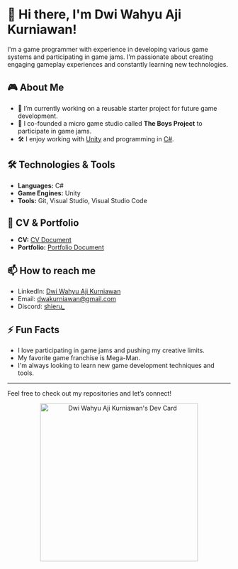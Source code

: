 # 👋 Hi there, I'm Dwi Wahyu Aji Kurniawan!

I'm a game programmer with experience in developing various game systems and participating in game jams. I’m passionate about creating engaging gameplay experiences and constantly learning new technologies. 

## 🎮 About Me
- 🌱 I’m currently working on a reusable starter project for future game development.<!-- - 💼 I previously worked as a programmer at ... -->
- 🎨 I co-founded a micro game studio called **The Boys Project** to participate in game jams.
- 🛠️ I enjoy working with [Unity](https://unity.com) and programming in [C#](https://docs.microsoft.com/en-us/dotnet/csharp/).

## 🛠️ Technologies & Tools
- **Languages:** C#
- **Game Engines:** Unity
- **Tools:** Git, Visual Studio, Visual Studio Code

<!--
## 🌟 Projects
- [Stealth Game](#) - An upcoming stealth game -->

## 📄 CV & Portfolio
- **CV:** [CV Document](https://drive.google.com/file/d/1PhhjoOao0dX3V8GTojy4vEm34W7O0_n7/view?usp=sharing)
- **Portfolio:** [Portfolio Document](https://drive.google.com/file/d/1-JAmu1r5EJBD-iDBjTjseBgpvLFfOdDd/view?usp=sharing)

## 📫 How to reach me
- LinkedIn: [Dwi Wahyu Aji Kurniawan](https://www.linkedin.com/in/dwakurniawan/)
- Email: [dwakurniawan@gmail.com](mailto:dwakurniawan@gmail.com)
- Discord: [shieru_](https://discordapp.com/users/189181181919494144)

## ⚡ Fun Facts
- I love participating in game jams and pushing my creative limits.
- My favorite game franchise is Mega-Man.
- I'm always looking to learn new game development techniques and tools.

---

Feel free to check out my repositories and let’s connect!

<center><a href="https://app.daily.dev/dwakurniawan"><img src="https://api.daily.dev/devcards/v2/lMMZWyzAsJYupjLhUdoBQ.png?type=default&r=5tn" width="356" alt="Dwi Wahyu Aji Kurniawan's Dev Card"/></a></center>
